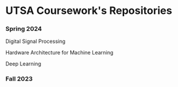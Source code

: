 # UTSA Coursework's Repositories

### Spring 2024
Digital Signal Processing

Hardware Architecture for Machine Learning

Deep Learning 

### Fall 2023


